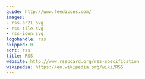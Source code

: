 ```yaml
---
guide: http://www.feedicons.com/
images:
- rss-ar21.svg
- rss-tile.svg
- rss-icon.svg
logohandle: rss
skipped: 0
sort: rss
title: RSS
website: http://www.rssboard.org/rss-specification
wikipedia: https://en.wikipedia.org/wiki/RSS
---
```

